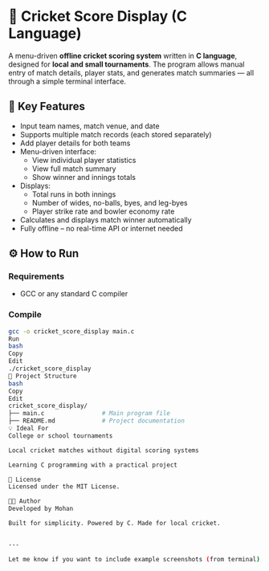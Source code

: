 # 🏏 Cricket Score Display (C Language)

A menu-driven **offline cricket scoring system** written in **C language**, designed for **local and small tournaments**. The program allows manual entry of match details, player stats, and generates match summaries — all through a simple terminal interface.

## 🔑 Key Features

- Input team names, match venue, and date
- Supports multiple match records (each stored separately)
- Add player details for both teams
- Menu-driven interface:
  - View individual player statistics
  - View full match summary
  - Show winner and innings totals
- Displays:
  - Total runs in both innings
  - Number of wides, no-balls, byes, and leg-byes
  - Player strike rate and bowler economy rate
- Calculates and displays match winner automatically
- Fully offline – no real-time API or internet needed

## ⚙️ How to Run

### Requirements

- GCC or any standard C compiler

### Compile

```bash
gcc -o cricket_score_display main.c
Run
bash
Copy
Edit
./cricket_score_display
📁 Project Structure
bash
Copy
Edit
cricket_score_display/
├── main.c                # Main program file
├── README.md             # Project documentation
💡 Ideal For
College or school tournaments

Local cricket matches without digital scoring systems

Learning C programming with a practical project

📄 License
Licensed under the MIT License.

👨‍💻 Author
Developed by Mohan

Built for simplicity. Powered by C. Made for local cricket.


---

Let me know if you want to include example screenshots (from terminal), a `.gitigno
